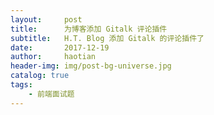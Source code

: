 ```yaml
---
layout:     post
title:      为博客添加 Gitalk 评论插件
subtitle:   H.T. Blog 添加 Gitalk 的评论插件了
date:       2017-12-19
author:     haotian
header-img: img/post-bg-universe.jpg
catalog: true
tags:
    - 前端面试题
---
```

